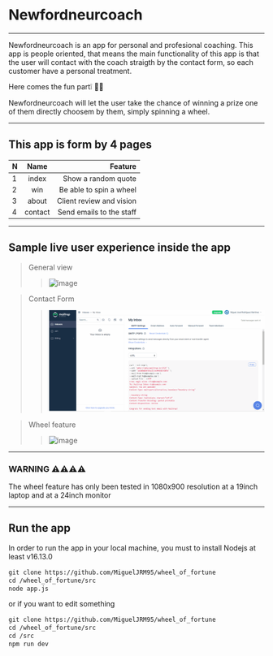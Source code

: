 # Newfordneurcoach
---

Newfordneurcoach is an app for personal and profesional coaching.
This app is people oriented, that means the main functionality of this
app is that the user will contact with the coach straigth by the contact form,
so each customer have a personal treatment.

Here comes the fun part❕ 🤯🎉

Newfordneurcoach will let the user take the chance of winning a prize one of them
directly choosem by them, simply spinning a wheel.

---

## This app is form by 4 pages

| N     | Name  | Feature                 |
|:------|:-----:|------------------------:|
|1      |index  | Show a random quote     |
|2      |win    | Be able to spin a wheel |
|3      |about  | Client review and vision|
|4      |contact| Send emails to the staff|


---

## Sample live user experience inside the app

> General view
>> ![image](https://github.com/MiguelJRM95/wheel_of_fortune/blob/master/media/general.gif)

> Contact Form
>> ![image](https://github.com/MiguelJRM95/wheel_of_fortune/blob/master/media/email.gif)

> Wheel feature
>> ![image](https://github.com/MiguelJRM95/wheel_of_fortune/blob/master/media/wheel.gif)

---

### WARNING ⚠️⚠️⚠️⚠️

The wheel feature has only been tested in 1080x900 resolution
at a 19inch laptop and at a 24inch monitor

---
## Run the app

In order to run the app in your local machine, you must to install Nodejs at least v16.13.0

````
git clone https://github.com/MiguelJRM95/wheel_of_fortune
cd /wheel_of_fortune/src
node app.js
````

or if you want to edit something

````
git clone https://github.com/MiguelJRM95/wheel_of_fortune
cd /wheel_of_fortune/src
cd /src
npm run dev
````